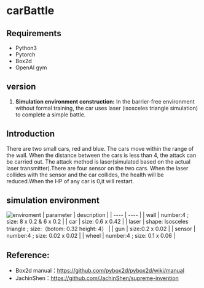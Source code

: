 # carBattle
## Requirements
- Python3
- Pytorch
- Box2d
- OpenAI gym
## version
1. **Simulation environment construction:** In the barrier-free environment without formal training, the car uses laser (isosceles triangle simulation) to complete a simple battle.

## Introduction
There are two small cars, red and blue. The cars move within the range of the wall. When the distance between the cars is less than 4, the attack can be carried out. The attack method is laser(simulated based on the actual laser transmitter).There are four sensor on the two cars. When the laser collides with the sensor and the car collides, the health will be reduced.When the HP of any car is 0,it will restart.
## simulation environment 
![enviroment](imgs/enviroment.gif)
| parameter   |  description  |
| ----  | ----  |
| wall | number:4 ; size: 8 x 0.2 & 6 x 0.2 |
| car | size: 0.6 x 0.42 |
| laser | shape: Isosceles triangle ; size:（botom: 0.32 height: 4） |
| gun | size:0.2 x 0.02 |
| sensor | number:4 ; size: 0.02 x 0.02 |
| wheel | number:4 ; size: 0.1 x 0.06 |

## Reference:
- Box2d manual：https://github.com/pybox2d/pybox2d/wiki/manual 
- JachinShen：https://github.com/JachinShen/supreme-invention


